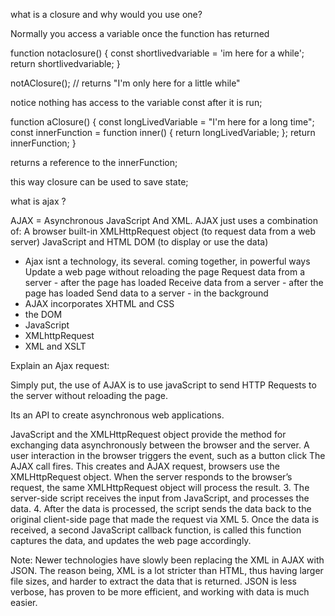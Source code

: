 what is a closure and why would you use one?

Normally you access a variable once the function has returned

function notaclosure() {
  const shortlivedvariable = 'im here for a while';
  return shortlivedvariable;
}


notAClosure(); // returns "I'm only here for a little while"

notice nothing has access to the variable const after it is run;

function aClosure() {
const longLivedVariable = "I'm here for a long time";
  const innerFunction = function inner() {
    return longLivedVariable;
  };
  return innerFunction;
}

returns a reference to the innerFunction;

this way closure can be used to save state;

what is ajax ?

AJAX = Asynchronous JavaScript And XML.
AJAX just uses a combination of:
A browser built-in XMLHttpRequest object (to request data from a web server)
JavaScript and HTML DOM (to display or use the data)
- Ajax isnt a technology, its several. coming together, in powerful ways
Update a web page without reloading the page
Request data from a server - after the page has loaded
Receive data from a server - after the page has loaded
Send data to a server - in the background
 - AJAX incorporates XHTML and CSS
 - the DOM
 - JavaScript
 - XMLhttpRequest
 - XML and XSLT


Explain an Ajax request:

 Simply put, the use of AJAX is to use javaScript to send HTTP Requests to the server without reloading the page.

Its an API to create asynchronous web applications.

JavaScript and the XMLHttpRequest object provide the method for exchanging data asynchronously between the browser and the server.
A user interaction in the browser triggers the event, such as a button click
The AJAX call fires. This creates and AJAX request, browsers use the XMLHttpRequest object. When the server responds to the browser’s request, the same XMLHttpRequest object will process the result.
3. The server-side script receives the input from JavaScript, and processes the data.
4. After the data is processed, the script sends the data back to the original client-side page that made the request via XML
5. Once the data is received, a second JavaScript callback function, is called this function captures the data, and updates the web page accordingly.

Note: Newer technologies have slowly been replacing the XML in AJAX with JSON. The reason being, XML is a lot stricter than HTML, thus having larger file sizes, and harder to extract the data that is returned. JSON is less verbose, has proven to be more efficient, and working with data is much easier.
